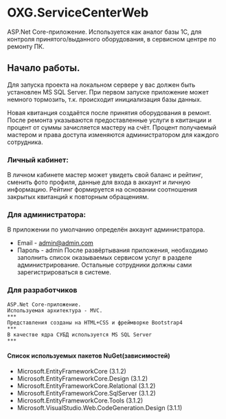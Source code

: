 
# OXG.ServiceCenterWeb

ASP.Net Core-приложение. Используется как аналог базы 1С, для контроля принятого/выданного оборудования, в сервисном центре по ремонту ПК.
## Начало работы.

Для запуска проекта на локальном сервере у вас должен быть установлен MS SQL Server.
При первом запуске приложение может немного тормозить, т.к. происходит инициализация базы данных.

Новая квитанция создаётся после принятия оборудования в ремонт. После ремонта указываются предоставленные услуги в квитанции и процент от суммы зачисляется мастеру на счёт.
Процент получаемый мастером и права доступа изменяются администратором для каждого сотрудника. 

### Личный кабинет:
В личном кабинете мастер может увидеть свой баланс и рейтинг, сменить фото профиля, данные для входа в аккаунт и личную информацию.
Рейтинг формируется на основании соотношения закрытых квитанций к повторным обращениям.

### Для администратора:
В приложении по умолчанию определён аккаунт администратора.
* Email - admin@admin.com
* Пароль - admin
После развёртывания приложения, необходимо заполнить список оказываемых сервисом услуг в разделе администрирование.
Остальные сотрудники должны сами зарегистрироваться в системе.

### Для разработчиков


```
ASP.Net Core-приложение.
Используемая архитектура - MVC.
***
Представления созданы на HTML+CSS и фреймворке Bootstrap4
***
В качестве ядра СУБД используется MS SQL Server
***
```
#### Список используемых пакетов NuGet(зависимостей)
* Microsoft.EntityFrameworkCore (3.1.2)
* Microsoft.EntityFrameworkCore.Design (3.1.2)
* Microsoft.EntityFrameworkCore.Relational (3.1.2)
* Microsoft.EntityFrameworkCore.SqlServer (3.1.2)
* Microsoft.EntityFrameworkCore.Tools (3.1.2)
* Microsoft.VisualStudio.Web.CodeGeneration.Design (3.1.1)

